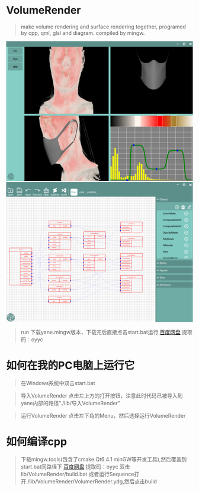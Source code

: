 # VolumeRender
>make volume rendering and surface rendering together, programed by cpp, qml, glsl and diagram. compiled by mingw.


![图片](https://github.com/yaneJam/VolumeRender/raw/main/image/VolumeRender.png)
![图片](https://github.com/yaneJam/VolumeRender/raw/main/image/Diagram.png)

>run 下载yane.mingw版本，下载完后直接点击start.bat运行
[百度网盘](https://pan.baidu.com/s/1FZkfjk5iucfdlIAseOLdIA)
提取码：oyyc 


# 如何在我的PC电脑上运行它
>在Windows系统中双击start.bat


>导入VolumeRender
点击左上方的打开按钮，注意此时代码已被导入到yane内部的路径"./lib/导入VolumeRender"

>运行VolumeRender
点击左下角的Menu，然后选择运行VolumeRender


# 如何编译cpp
>下载mingw.tools(包含了cmake Qt6.4.1 minGW等开发工具),然后覆盖到start.bat同路径下
[百度网盘](https://pan.baidu.com/s/1FZkfjk5iucfdlIAseOLdIA)
提取码：oyyc 
双击lib/VolumeRender/build.bat
或者运行Sequence打开./lib/VolumeRender/VolumerRender.ydg,然后点击build


